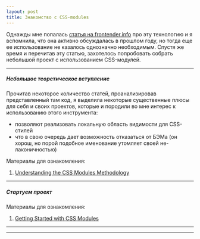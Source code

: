 ```yaml
---
layout: post
title: Знакомство с CSS-modules
---
```


Однажды мне попалась [статья на frontender.info](http://frontender.info/css-modules-part-1-need/) про эту технологию и я вспомнила, что она активно обсуждалась в прошлом году,
но тогда еще ее использование не казалось однозначно необходимым. Спустя же время и перечитав эту статью, захотелось попробовать собрать небольшой проект с использованием CSS-модулей.

---

  ##### Небольшое теоретическое вступление
  
  Прочитав некоторое количество статей, проанализировав представленный там код, я выделила некоторые существенные плюсы для себя и своих проектов, которые и породили во мне интерес к использованию этого инструмента:
   
  * позволяют реализовать локальную область видимости для CSS-стилей
  * что в свою очередь дает возможность отказаться от БЭМа (он хорош, но порой подобное именование утомляет своей не-лаконичностью)
  
  Материалы для ознакомления:
   
  1. [Understanding the CSS Modules Methodology](http://www.sitepoint.com/understanding-css-modules-methodology/)
  
--- 
  
  ##### Стартуем проект
  
  Материалы для ознакомления:
  
  1. [Getting Started with CSS Modules](https://css-tricks.com/css-modules-part-2-getting-started/)
  
---
  

  
---
